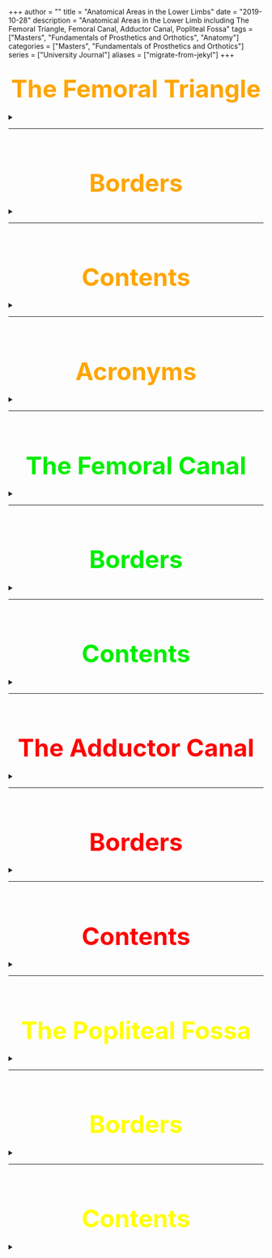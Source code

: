 +++
author = ""
title = "Anatomical Areas in the Lower Limbs"
date = "2019-10-28"
description = "Anatomical Areas in the Lower Limb including The Femoral Triangle, Femoral Canal, Adductor Canal, Popliteal Fossa"
tags = ["Masters", "Fundamentals of Prosthetics and Orthotics", "Anatomy"]
categories = ["Masters", "Fundamentals of Prosthetics and Orthotics"]
series = ["University Journal"]
aliases = ["migrate-from-jekyl"]
+++

<font size="+7" color="orange"><center> The Femoral Triangle </center></font>  
---

<details>
  <summary> </summary>

The femoral triangle is a hollow area in the anterior thigh. Many large neurovascular structures pass through this area, and can be accessed relatively easily. Thus, it is an area of both anatomical and clinical importance.

**<mark>[Link to Teach Me Anatomy](https://teachmeanatomy.info/lower-limb/areas/femoral-triangle/)<mark>**

{{<figure src="/Anatomical_Areas/Surface-Anatomy-of-the-Femoral-Triangle-300x241.jpg" position="center" style="border-radius: 8px;" caption="Surface Anatomy of the Femoral Triangle" captionPosition="center" captionStyle="color: white;" >}}

</details>

---

<br><br>

<font size="+7" color="orange"><center> Borders </center></font>  
---

<details>
  <summary> </summary>

As this area is a triangle, it has three borders:

- Superior border – Formed by the inguinal ligament, a ligament that runs from the anterior superior iliac spine to the pubic tubercle.

- Lateral border – Formed by the medial border of the sartorius muscle.

- Medial border –  Formed by the medial border of the adductor longus muscle. The rest of this muscle forms part of the floor of the triangle.

*Note: Some sources consider the lateral border of the adductor longus to be the medial border of the femoral triangle. However, the majority state that it is the medial border of the adductor longus – and this is definition we have gone with.*

It also has a floor and a roof:

- Anteriorly, the roof of the femoral triangle is formed by the fascia lata.

- Posteriorly, the base of the femoral triangle is formed by the pectineus, iliopsoas and adductor longus muscles.

The inguinal ligament acts as a flexor retinaculum, supporting the contents of the femoral triangle during flexion at the hip.

{{<figure src="/Anatomical_Areas/Borders-of-the-Femoral-Triangle.jpg" position="center" style="border-radius: 8px;" caption="Borders of the Femoral Triangle" captionPosition="center" captionStyle="color: white;" >}}

</details>

---

<br><br>

<font size="+7" color="orange"><center> Contents </center></font>  
---

<details>
  <summary> </summary>

The femoral triangle contains some of the major neurovascular structures of the lower limb. Its contents (lateral to medial) are:

- Femoral nerve – Innervates the anterior compartment of the thigh, and provides sensory branches for the leg and foot.

- Femoral artery – Responsible for the majority of the arterial supply to the lower limb.

- Femoral vein – The great saphenous vein drains into the femoral vein within the triangle.

- Femoral canal – A structure which contains deep lymph nodes and vessels.

The femoral artery, vein and canal are contained within a fascial compartment – known as the femoral sheath.

{{<figure src="/Anatomical_Areas/Contents-of-the-Femoral-Traingle-600x433.jpg" position="center" style="border-radius: 8px;" caption="Contents of the Femoral Triangle" captionPosition="center" captionStyle="color: white;" >}}

</details>

---

<br><br>

<font size="+7" color="orange"><center> Acronyms </center></font>  
---

<details>
  <summary> </summary>

A good way of remembering the contents is using the acronym NAVEL:

**N**: Nerve.

**A**: Artery.

**V**: Vein.

**E**: Empty space (this is important as it allows the veins and lymph vessels to distend, so they can cope with different levels of flow).

**L**: Lymph canal.

</details>

---

<br><br>

<font size="+7" color="Gree"><center> The Femoral Canal </center></font>  
---

<details>
  <summary> </summary>

The femoral canal is an anatomical compartment located in the anterior thigh. It is the smallest and most medial part of the femoral sheath. It is approximately 1.3cm long.

**<mark>[Link to Teach Me Anatomy](https://teachmeanatomy.info/lower-limb/areas/femoral-canal/)<mark>**

</details>

---

<br><br>

<font size="+7" color="Gree"><center> Borders </center></font> 
---

<details>
  <summary> </summary>

The femoral canal is located in the anterior thigh within the femoral triangle.

It can be thought of as a rectangular shaped compartment with four borders and an opening:

- Medial border – lacunar ligament.

- Lateral border – femoral vein.

- Anterior border – inguinal ligament.

- Posterior border – pectineal ligament, superior ramus of the pubic bone, and the pectineus muscle

The opening to the femoral canal is located at its superior border, known as the femoral ring. The femoral ring is closed by a connective tissue layer – the femoral septum. This septum is pierced by the lymphatic vessels exiting the canal.

{{<figure src="/Anatomical_Areas/Borders-of-the-Femoral-Canal-624x321.jpg" position="center" style="border-radius: 8px;" caption="Borders of the Femoral Canal" captionPosition="center" captionStyle="color: white;" >}}

</details>

---

<br><br>

<font size="+7" color="Gree"><center> Contents </center></font>  
---

<details>
  <summary> </summary>

The femoral canal contains:

- Lymphatic vessels – draining the deep inguinal lymph nodes.

- Deep lymph node – the lacunar node.

- Empty space.

- Loose connective tissue.

The empty space allows distension of the adjacent femoral vein, so it can cope with increased venous return, or increased intra-abdominal pressure.

{{<figure src="/Anatomical_Areas/Contents-of-the-Femoral-Traingle-600x433 (1).jpg" position="center" style="border-radius: 8px;" caption="Borders of the Femoral Triangle" captionPosition="center" captionStyle="color: white;" >}}

</details>

---

<br><br>

<font size="+7" color="Red"><center> The Adductor Canal </center></font>  
---

<details>
  <summary> </summary>

The adductor canal (Hunter’s canal, subsartorial canal) is a narrow conical tunnel located in the thigh.

It is approximately 15cm long, extending from the apex of the femoral triangle to the adductor hiatus of the adductor magnus. The canal serves as a passageway from structures moving between the anterior thigh and posterior leg.

**<mark>[Link to Teach Me Anatomy](https://teachmeanatomy.info/lower-limb/areas/adductor-canal/)<mark>**

</details>

---

<br><br>

<font size="+7" color="Red"><center> Borders </center></font>  
---

<details>
  <summary> </summary>

The adductor canal is bordered by muscular structures:

- Anteromedial: Sartorius.

- Lateral: Vastus medialis.

- Posterior: Adductor longus and adductor magnus.

The adductor canal runs from the apex of the femoral triangle to the adductor hiatus – a gap between the adductor and hamstring attachments of the adductor magnus muscle.

{{<figure src="/Anatomical_Areas/Borders-and-Contents-of-the-Adductor-Canal..jpg" position="center" style="border-radius: 8px;" caption="Borders of the Adductor Canal" captionPosition="center" captionStyle="color: white;" >}}

</details>

---

<br><br>

<font size="+7" color="Red"><center> Contents </center></font>
---

<details>
  <summary> </summary>

The adductor canal serves as a passageway for structures moving between the anterior thigh and posterior leg.

It transmits the femoral artery, femoral vein (posterior to the artery), nerve to the vastus medialis and the saphenous nerve – the largest cutaneous branch of the femoral nerve.

As the femoral artery and vein exit the canal, they are called the popliteal artery and vein respectively.

</details>

---

<br><br>

<font size="+7" color="Yellow"><center> The Popliteal Fossa </center></font>  
---

<details>
  <summary> </summary>

The popliteal fossa is a diamond shaped area located on the posterior aspect of the knee. It is the main path by which vessels and nerves pass between the thigh and the leg.

**<mark>[Link to Teach Me Anatomy](https://teachmeanatomy.info/lower-limb/areas/popliteal-fossa/)<mark>**

</details>

---

<br><br>

<font size="+7" color="Yellow"><center> Borders </center></font>  
---

<details>
  <summary> </summary>

The popliteal fossa is diamond shaped with four borders. These borders are formed by the muscles in the posterior compartment of the leg and thigh:

- Superomedial border – semimembranosus.

- Superolateral border – biceps femoris.

- Inferomedial border – medial head of the gastrocnemius.

- Inferolateral border – lateral head of the gastrocnemius and plantaris.

The popliteal fossa also has a floor and a roof. The floor is formed by the posterior surface of the knee joint capsule and by the posterior surface of the femur. The roof is made of up two layers; popliteal fascia and skin. The popliteal fascia is continuous with the fascia lata of the leg.

{{<figure src="/Anatomical_Areas/Borders-of-the-Popliteal-Fossa.png" position="center" style="border-radius: 8px;" caption="Borders of the Popliteal Fossa" captionPosition="center" captionStyle="color: white;" >}}

</details>

---

<br><br>

<font size="+7" color="Yellow"><center> Contents </center></font>  
---

<details>
  <summary> </summary>

The popliteal fossa is the main conduit for neurovascular structures entering and leaving the leg. Its contents are (medial to lateral):

- Popliteal artery

- Popliteal vein

- Tibial nerve

- Common fibular nerve (common peroneal nerve)

The tibial and common fibular nerves are the most superficial of the contents of the popliteal fossa. They are both branches of the sciatic nerve. The common fibular nerve follows the biceps femoris tendon, travelling along the lateral margin of the popliteal fossa.

The small saphenous vein pierces the popliteal fascia of the popliteal fossa to enter the diamond, and empty into the popliteal vein.

In the popliteal fossa, the deepest structure is the popliteal artery. It is a continuation of the femoral artery, and travels into the leg to supply it with blood.

{{<figure src="/Anatomical_Areas/Contents-of-the-Popliteal-Fossa-TeachMeAnatomy.jpg" position="center" style="border-radius: 8px;" caption="Contents of the Popliteal Fossa" captionPosition="center" captionStyle="color: white;" >}}

</details>